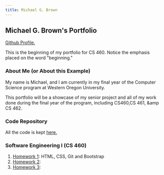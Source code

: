 ```yaml
---
title: Michael G. Brown   
---
```

## Michael G. Brown's Portfolio
[Github Profile.](https://github.com/mgeorgebrown89)

This is the beginning of my portfolio for CS 460. Notice the emphasis placed on the word "beginning."

### About Me (or About this Example)

My name is Michael, and I am currently in my final year of the Computer Science program at Western Oregon University.

This portfolio will be a showcase of my senior project and all of my work done during the final year of the program, including CS460,CS 461, &amp CS 462.

### Code Repository

All the code is kept [here.](https://github.com/mgeorgebrown89/CS-460)

### Software Engineering I (CS 460)

1. [Homework 1](): HTML, CSS, Git and Bootstrap
2. [Homework 2](): 
3. [Homework 3](): 
